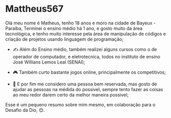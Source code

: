 
# Mattheus567

Olá meu nome é Matheus, tenho 18 anos e moro na cidade de Bayeux - Paraíba, Terminei o ensino médio há 1 ano, e gosto muito da área tecnológica, e tenho muito interesse pela área de manipulação de códigos e criação de projetos usando linguagem de programação;

- ✍️ Além do Ensino médio, também realizei alguns cursos como o de operador de computador, e eletrotecnica, todos no instituto de ensino José Willians Lemos Leal (SENAI);

- 🎮 Também curto bastante jogos online, principalmente os competitivos;

- 📘 E por fim me considero uma pessoa bem reservada, mas gosto de ajudar as pessoas na médida do possivel, sempre tento fazer as coisas ao meu redor darem certo da melhor maneira possivel;

Esse é um pequeno resumo sobre mim mesmo, em colaboração para o Desafio da Dio, 😊.
